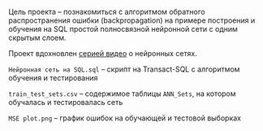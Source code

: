 Цель проекта – познакомиться с алгоритмом обратного распространения ошибки (backpropagation) на примере построения и обучения на SQL простой полносвязной нейронной сети с одним скрытым слоем.

Проект вдохновлен [серией видео](https://www.3blue1brown.com/topics/neural-networks) о нейронных сетях.

`Нейронная сеть на SQL.sql` – скрипт на Transact-SQL с алгоритмом обучения и тестирования

`train_test_sets.csv` – содержимое таблицы `ANN_Sets`, на котором обучалась и тестировалась сеть

`MSE plot.png` – график ошибок на обучающей и тестовой выборках
